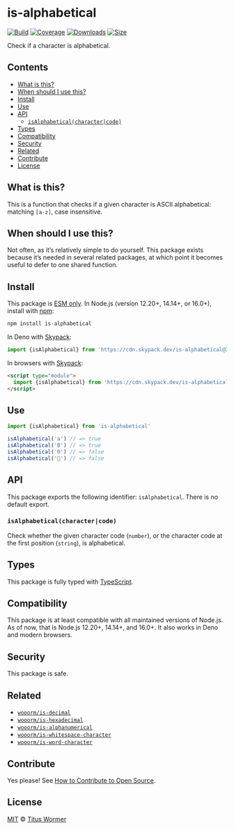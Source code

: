 # is-alphabetical

[![Build][build-badge]][build]
[![Coverage][coverage-badge]][coverage]
[![Downloads][downloads-badge]][downloads]
[![Size][size-badge]][size]

Check if a character is alphabetical.

## Contents

*   [What is this?](readme.md##what-is-this)
*   [When should I use this?](readme.md##when-should-i-use-this)
*   [Install](readme.md##install)
*   [Use](readme.md##use)
*   [API](readme.md##api)
    *   [`isAlphabetical(character|code)`](#isalphabeticalcharactercode)
*   [Types](readme.md##types)
*   [Compatibility](readme.md##compatibility)
*   [Security](readme.md##security)
*   [Related](readme.md##related)
*   [Contribute](readme.md##contribute)
*   [License](readme.md##license)

## What is this?

This is a function that checks if a given character is ASCII alphabetical:
matching `[a-z]`, case insensitive.

## When should I use this?

Not often, as it’s relatively simple to do yourself.
This package exists because it’s needed in several related packages, at which
point it becomes useful to defer to one shared function.

## Install

This package is [ESM only][esm].
In Node.js (version 12.20+, 14.14+, or 16.0+), install with [npm][]:

```sh
npm install is-alphabetical
```

In Deno with [Skypack][]:

```js
import {isAlphabetical} from 'https://cdn.skypack.dev/is-alphabetical@2?dts'
```

In browsers with [Skypack][]:

```html
<script type="module">
  import {isAlphabetical} from 'https://cdn.skypack.dev/is-alphabetical@2?min'
</script>
```

## Use

```js
import {isAlphabetical} from 'is-alphabetical'

isAlphabetical('a') // => true
isAlphabetical('B') // => true
isAlphabetical('0') // => false
isAlphabetical('💩') // => false
```

## API

This package exports the following identifier: `isAlphabetical`.
There is no default export.

### `isAlphabetical(character|code)`

Check whether the given character code (`number`), or the character code at the
first position (`string`), is alphabetical.

## Types

This package is fully typed with [TypeScript][].

## Compatibility

This package is at least compatible with all maintained versions of Node.js.
As of now, that is Node.js 12.20+, 14.14+, and 16.0+.
It also works in Deno and modern browsers.

## Security

This package is safe.

## Related

*   [`wooorm/is-decimal`](https://github.com/wooorm/is-decimal)
*   [`wooorm/is-hexadecimal`](https://github.com/wooorm/is-hexadecimal)
*   [`wooorm/is-alphanumerical`](https://github.com/wooorm/is-alphanumerical)
*   [`wooorm/is-whitespace-character`](https://github.com/wooorm/is-whitespace-character)
*   [`wooorm/is-word-character`](https://github.com/wooorm/is-word-character)

## Contribute

Yes please!
See [How to Contribute to Open Source][contribute].

## License

[MIT][license] © [Titus Wormer][author]

<!-- Definitions -->

[build-badge]: https://github.com/wooorm/is-alphabetical/workflows/main/badge.svg

[build]: https://github.com/wooorm/is-alphabetical/actions

[coverage-badge]: https://img.shields.io/codecov/c/github/wooorm/is-alphabetical.svg

[coverage]: https://codecov.io/github/wooorm/is-alphabetical

[downloads-badge]: https://img.shields.io/npm/dm/is-alphabetical.svg

[downloads]: https://www.npmjs.com/package/is-alphabetical

[size-badge]: https://img.shields.io/bundlephobia/minzip/is-alphabetical.svg

[size]: https://bundlephobia.com/result?p=is-alphabetical

[npm]: https://docs.npmjs.com/cli/install

[skypack]: https://www.skypack.dev

[license]: license

[author]: https://wooorm.com

[esm]: https://gist.github.com/sindresorhus/a39789f98801d908bbc7ff3ecc99d99c

[typescript]: https://www.typescriptlang.org

[contribute]: https://opensource.guide/how-to-contribute/
